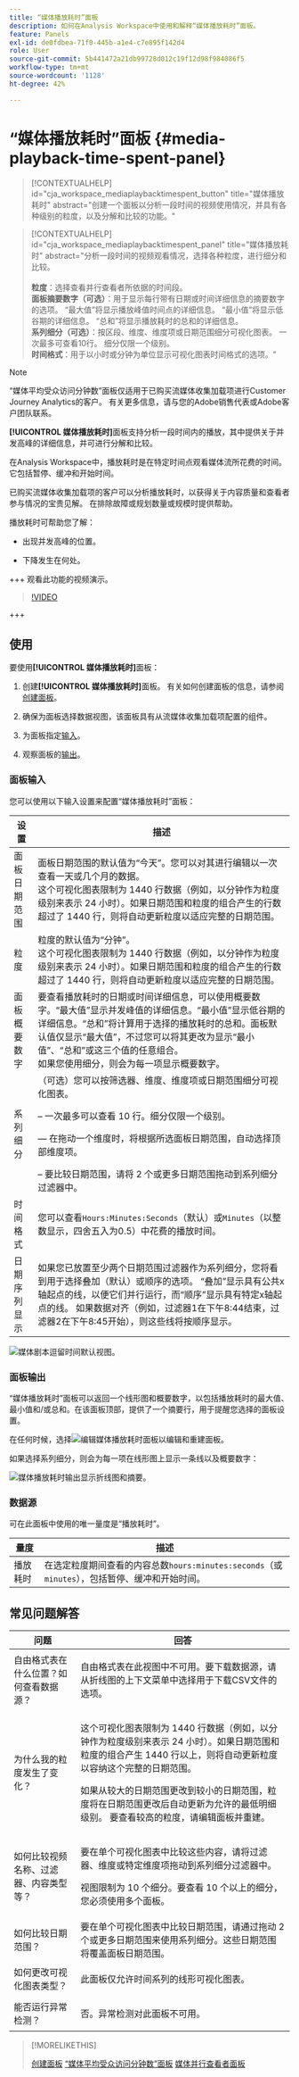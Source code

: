 ```yaml
---
title: “媒体播放耗时”面板
description: 如何在Analysis Workspace中使用和解释“媒体播放耗时”面板。
feature: Panels
exl-id: de0fdbea-71f0-445b-a1e4-c7e895f142d4
role: User
source-git-commit: 5b441472a21db99728d012c19f12d98f984086f5
workflow-type: tm+mt
source-wordcount: '1128'
ht-degree: 42%

---
```


# “媒体播放耗时”面板 {#media-playback-time-spent-panel}

<!-- markdownlint-disable MD034 -->

>[!CONTEXTUALHELP]
>id="cja_workspace_mediaplaybacktimespent_button"
>title="媒体播放耗时"
>abstract="创建一个面板以分析一段时间的视频使用情况，并具有各种级别的粒度，以及分解和比较的功能。"

<!-- markdownlint-enable MD034 -->

<!-- markdownlint-disable MD034 -->

>[!CONTEXTUALHELP]
>id="cja_workspace_mediaplaybacktimespent_panel"
>title="媒体播放耗时"
>abstract="分析一段时间的视频观看情况，选择各种粒度，进行细分和比较。<br/><br/>**粒度**：选择查看并行查看者所依据的时间段。<br/>**面板摘要数字（可选）**：用于显示每行带有日期或时间详细信息的摘要数字的选项。 “最大值”将显示播放峰值时间点的详细信息。 “最小值”将显示低谷期的详细信息。 “总和”将显示播放耗时的总和的详细信息。<br/>**系列细分（可选）**：按区段、维度、维度项或日期范围细分可视化图表。 一次最多可查看10行。 细分仅限一个级别。<br/>**时间格式**：用于以小时或分钟为单位显示可视化图表时间格式的选项。"

<!-- markdownlint-enable MD034 -->



>[!NOTE]
>
>“媒体平均受众访问分钟数”面板仅适用于已购买流媒体收集加载项进行Customer Journey Analytics的客户。
>有关更多信息，请与您的Adobe销售代表或Adobe客户团队联系。
>

**[!UICONTROL 媒体播放耗时]**&#x200B;面板支持分析一段时间内的播放，其中提供关于并发高峰的详细信息，并可进行分解和比较。

在Analysis Workspace中，播放耗时是在特定时间点观看媒体流所花费的时间。 它包括暂停、缓冲和开始时间。

已购买流媒体收集加载项的客户可以分析播放耗时，以获得关于内容质量和查看者参与情况的宝贵见解。 在排除故障或规划数量或规模时提供帮助。

播放耗时可帮助您了解：

* 出现并发高峰的位置。

* 下降发生在何处。

+++ 观看此功能的视频演示。

>[!VIDEO](https://video.tv.adobe.com/v/338699)

+++

## 使用

要使用&#x200B;**[!UICONTROL 媒体播放耗时]**&#x200B;面板：

1. 创建&#x200B;**[!UICONTROL 媒体播放耗时]**&#x200B;面板。 有关如何创建面板的信息，请参阅[创建面板](panels.md#create-a-panel)。

1. 确保为面板选择数据视图，该面板具有从流媒体收集加载项配置的组件。

1. 为面板指定[输入](#panel-input)。

1. 观察面板的[输出](#panel-output)。


### 面板输入

您可以使用以下输入设置来配置“媒体播放耗时”面板：

| 设置 | 描述 |
|---|---|
| 面板日期范围 | 面板日期范围的默认值为“今天”。您可以对其进行编辑以一次查看一天或几个月的数据。<br>这个可视化图表限制为 1440 行数据（例如，以分钟作为粒度级别来表示 24 小时）。如果日期范围和粒度的组合产生的行数超过了 1440 行，则将自动更新粒度以适应完整的日期范围。 |
| 粒度 | 粒度的默认值为“分钟”。<br>这个可视化图表限制为 1440 行数据（例如，以分钟作为粒度级别来表示 24 小时）。如果日期范围和粒度的组合产生的行数超过了 1440 行，则将自动更新粒度以适应完整的日期范围。 |
| 面板概要数字 | 要查看播放耗时的日期或时间详细信息，可以使用概要数字。“最大值”显示并发峰值的详细信息。“最小值”显示低谷期的详细信息。“总和”将计算用于选择的播放耗时的总和。面板默认值仅显示“最大值”，不过您可以将其更改为显示“最小值”、“总和”或这三个值的任意组合。<br>如果您使用细分，则会为每一项显示概要数字。 |
| 系列细分 | （可选）您可以按筛选器、维度、维度项或日期范围细分可视化图表。<p>– 一次最多可以查看 10 行。细分仅限一个级别。</p><p> — 在拖动一个维度时，将根据所选面板日期范围，自动选择顶部维度项。</p>– 要比较日期范围，请将 2 个或更多日期范围拖动到系列细分过滤器中。 |
| 时间格式 | 您可以查看`Hours:Minutes:Seconds`（默认）或`Minutes`（以整数显示，四舍五入为0.5）中花费的播放时间。 |
| 日期序列显示 | 如果您已放置至少两个日期范围过滤器作为系列细分，您将看到用于选择叠加（默认）或顺序的选项。 “叠加”显示具有公共x轴起点的线，以便它们并行运行，而“顺序”显示具有特定x轴起点的线。 如果数据对齐（例如，过滤器1在下午8:44结束，过滤器2在下午8:45开始），则这些线将按顺序显示。 |


![媒体剧本逗留时间默认视图。](assets/mpts_default_view.png)

### 面板输出

“媒体播放耗时”面板可以返回一个线形图和概要数字，以包括播放耗时的最大值、最小值和/或总和。在该面板顶部，提供了一个摘要行，用于提醒您选择的面板设置。

在任何时候，选择![编辑媒体播放耗时面板](/help/assets/icons/Edit.svg)以编辑和重建面板。

如果选择系列细分，则会为每一项在线形图上显示一条线以及概要数字：

![媒体播放耗时输出显示折线图和摘要。](assets/mpts_outputs1.png)

### 数据源

可在此面板中使用的唯一量度是“播放耗时”。

| 量度 | 描述 |
|---|---|
| 播放耗时 | 在选定粒度期间查看的内容总数`hours:minutes:seconds`（或`minutes`），包括暂停、缓冲和开始时间。 |

## 常见问题解答

| 问题 | 回答 |
|---|---|
| 自由格式表在什么位置？如何查看数据源？ | <p></p><p>自由格式表在此视图中不可用。要下载数据源，请从折线图的上下文菜单中选择用于下载CSV文件的选项。</p> |
| <p>为什么我的粒度发生了变化？</p> | <p>这个可视化图表限制为 1440 行数据（例如，以分钟作为粒度级别来表示 24 小时）。如果日期范围和粒度的组合产生 1440 行以上，则将自动更新粒度以容纳这个完整的日期范围。</p><p></p><p>如果从较大的日期范围更改到较小的日期范围，粒度将在日期范围更改后自动更新为允许的最低明细级别。 要查看较高的粒度，请编辑面板并重建。</p> |
| <p></p><p>如何比较视频名称、过滤器、内容类型等？</p> | <p>要在单个可视化图表中比较这些内容，请将过滤器、维度或特定维度项拖动到系列细分过滤器中。</p><p></p><p>视图限制为 10 个细分。要查看 10 个以上的细分，您必须使用多个面板。</p> |
| 如何比较日期范围？ | 要在单个可视化图表中比较日期范围，请通过拖动 2 个或更多日期范围来使用系列细分。这些日期范围将覆盖面板日期范围。 |
| 如何更改可视化图表类型？ | <p></p><p>此面板仅允许时间系列的线形可视化图表。</p> |
| 能否运行异常检测？ | <p></p><p>否。异常检测对此面板不可用。</p> |


>[!MORELIKETHIS]
>
>[创建面板](/help/analysis-workspace/c-panels/panels.md#create-a-panel)
>[“媒体平均受众访问分钟数”面板](average-minute-audience-panel.md)
>[媒体并行查看者面板](media-concurrent-viewers.md)
>